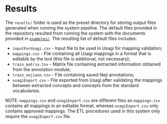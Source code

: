 # Results

The `results/` folder is used as the preset directory for storing output files generated when running the system pipeline.
The default files provided in the repository resulted from running the system with the documents provided in [`examples/`](https://github.com/bioinformatics-ua/DrAC/tree/master/dataset/examples).
The resulting list of default files includes:

- `inputForUsagi.csv` - Input file to be used in Usagi for mapping validation;
- `mappings.csv` - File containing all Usagi mappings in a format that is editable by the tool (this file is additional, not necessary);
- `train_matrix.tsv` - Matrix file containing extracted information obtained from the annotation module;
- `train_nejiann.tsv` - File containing saved Neji annotations;
- `usagiExport.csv` - File exported from Usagi after validating the mappings between extracted concepts and concepts from the standard vocabularies.

NOTE: `mappings.csv` and `usagiExport.csv` are different files as `mappings.csv` contains all mappings in an editable format, whereas `usagiExport.csv` only contains approved mappings.
The ETL procedures used in this system only require the `usagiExport.csv` file.
